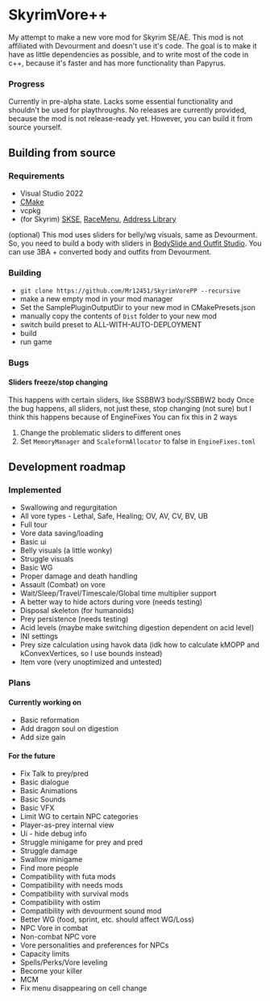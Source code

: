 # SkyrimVore++
My attempt to make a new vore mod for Skyrim SE/AE.
This mod is not affiliated with Devourment and doesn't use it's code.
The goal is to make it have as little dependencies as possible, and to write most of the code in c++, because it's faster and has more functionality than Papyrus.

### Progress
Currently in pre-alpha state. Lacks some essential functionality and shouldn't be used for playthroughs.
No releases are currently provided, because the mod is not release-ready yet.
However, you can build it from source yourself.

## Building from source
### Requirements
* Visual Studio 2022
* [CMake](https://cmake.org/download/)
* vcpkg
* (for Skyrim) [SKSE](https://skse.silverlock.org/), [RaceMenu](https://www.nexusmods.com/skyrimspecialedition/mods/19080), [Address Library](https://www.nexusmods.com/skyrimspecialedition/mods/32444)

(optional) This mod uses sliders for belly/wg visuals, same as Devourment. So, you need to build a body with sliders in [BodySlide and Outfit Studio](https://www.nexusmods.com/skyrimspecialedition/mods/201). You can use 3BA + converted body and outfits from Devourment.

### Building
* `git clone https://github.com/Mr12451/SkyrimVorePP --recursive`
* make a new empty mod in your mod manager
* Set the SamplePluginOutputDir to your new mod in CMakePresets.json
* manually copy the contents of `Dist` folder to your new mod
* switch build preset to ALL-WITH-AUTO-DEPLOYMENT
* build
* run game

### Bugs

#### Sliders freeze/stop changing
This happens with certain sliders, like SSBBW3 body/SSBBW2 body
Once the bug happens, all sliders, not just these, stop changing
(not sure) but I think this happens because of EngineFixes
You can fix this in 2 ways
1. Change the problematic sliders to different ones
2. Set `MemoryManager` and `ScaleformAllocator` to false in `EngineFixes.toml`
	

## Development roadmap
### Implemented
* Swallowing and regurgitation
* All vore types - Lethal, Safe, Healing; OV, AV, CV, BV, UB
* Full tour
* Vore data saving/loading
* Basic ui
* Belly visuals (a little wonky)
* Struggle visuals
* Basic WG
* Proper damage and death handling
* Assault (Combat) on vore
* Wait/Sleep/Travel/Timescale/Global time multiplier support
* A better way to hide actors during vore (needs testing)
* Disposal skeleton (for humanoids)
* Prey persistence (needs testing)
* Acid levels (maybe make switching digestion dependent on acid level)
* INI settings
* Prey size calculation using havok data (idk how to calculate kMOPP and kConvexVertices, so I use bounds instead)
* Item vore (very unoptimized and untested)
### Plans
#### Currently working on
* Basic reformation
* Add dragon soul on digestion
* Add size gain
#### For the future
* Fix Talk to prey/pred
* Basic dialogue
* Basic Animations
* Basic Sounds
* Basic VFX
* Limit WG to certain NPC categories
* Player-as-prey internal view
* Ui - hide debug info
* Struggle minigame for prey and pred
* Struggle damage
* Swallow minigame
* Find more people
* Compatibility with futa mods
* Compatibility with needs mods
* Compatibility with survival mods
* Compatibility with ostim
* Compatibility with devourment sound mod
* Better WG (food, sprint, etc. should affect WG/Loss)
* NPC Vore in combat
* Non-combat NPC vore
* Vore personalities and preferences for NPCs
* Capacity limits
* Spells/Perks/Vore leveling
* Become your killer
* MCM
* Fix menu disappearing on cell change